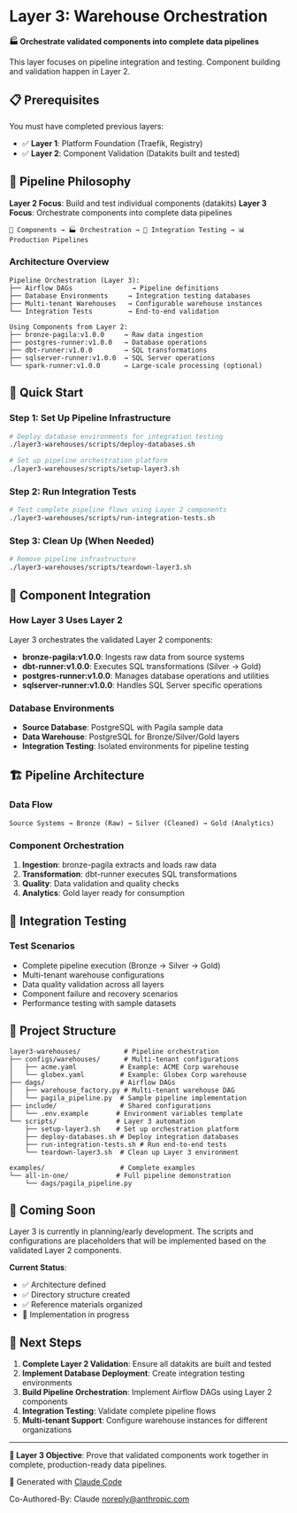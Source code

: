 # Layer 3: Warehouse Orchestration

**🏭 Orchestrate validated components into complete data pipelines**

This layer focuses on pipeline integration and testing. Component building and validation happen in Layer 2.

## 📋 Prerequisites

You must have completed previous layers:
- ✅ **Layer 1**: Platform Foundation (Traefik, Registry)
- ✅ **Layer 2**: Component Validation (Datakits built and tested)

## 🎯 Pipeline Philosophy

**Layer 2 Focus**: Build and test individual components (datakits)
**Layer 3 Focus**: Orchestrate components into complete data pipelines

```
🔨 Components → 🏭 Orchestration → 🧪 Integration Testing → 📊 Production Pipelines
```

### Architecture Overview
```
Pipeline Orchestration (Layer 3):
├── Airflow DAGs               → Pipeline definitions
├── Database Environments     → Integration testing databases
├── Multi-tenant Warehouses   → Configurable warehouse instances
└── Integration Tests         → End-to-end validation

Using Components from Layer 2:
├── bronze-pagila:v1.0.0     → Raw data ingestion
├── postgres-runner:v1.0.0   → Database operations
├── dbt-runner:v1.0.0        → SQL transformations
├── sqlserver-runner:v1.0.0  → SQL Server operations
└── spark-runner:v1.0.0      → Large-scale processing (optional)
```

## 🚀 Quick Start

### Step 1: Set Up Pipeline Infrastructure
```bash
# Deploy database environments for integration testing
./layer3-warehouses/scripts/deploy-databases.sh

# Set up pipeline orchestration platform
./layer3-warehouses/scripts/setup-layer3.sh
```

### Step 2: Run Integration Tests
```bash
# Test complete pipeline flows using Layer 2 components
./layer3-warehouses/scripts/run-integration-tests.sh
```

### Step 3: Clean Up (When Needed)
```bash
# Remove pipeline infrastructure
./layer3-warehouses/scripts/teardown-layer3.sh
```

## 🔧 Component Integration

### How Layer 3 Uses Layer 2
Layer 3 orchestrates the validated Layer 2 components:

- **bronze-pagila:v1.0.0**: Ingests raw data from source systems
- **dbt-runner:v1.0.0**: Executes SQL transformations (Silver → Gold)
- **postgres-runner:v1.0.0**: Manages database operations and utilities
- **sqlserver-runner:v1.0.0**: Handles SQL Server specific operations

### Database Environments
- **Source Database**: PostgreSQL with Pagila sample data
- **Data Warehouse**: PostgreSQL for Bronze/Silver/Gold layers
- **Integration Testing**: Isolated environments for pipeline testing

## 🏗️ Pipeline Architecture

### Data Flow
```
Source Systems → Bronze (Raw) → Silver (Cleaned) → Gold (Analytics)
```

### Component Orchestration
1. **Ingestion**: bronze-pagila extracts and loads raw data
2. **Transformation**: dbt-runner executes SQL transformations
3. **Quality**: Data validation and quality checks
4. **Analytics**: Gold layer ready for consumption

## 🧪 Integration Testing

### Test Scenarios
- Complete pipeline execution (Bronze → Silver → Gold)
- Multi-tenant warehouse configurations
- Data quality validation across all layers
- Component failure and recovery scenarios
- Performance testing with sample datasets

## 📁 Project Structure

```
layer3-warehouses/           # Pipeline orchestration
├── configs/warehouses/      # Multi-tenant configurations
│   ├── acme.yaml           # Example: ACME Corp warehouse
│   └── globex.yaml         # Example: Globex Corp warehouse
├── dags/                   # Airflow DAGs
│   ├── warehouse_factory.py # Multi-tenant warehouse DAG
│   └── pagila_pipeline.py  # Sample pipeline implementation
├── include/                # Shared configurations
│   └── .env.example       # Environment variables template
└── scripts/               # Layer 3 automation
    ├── setup-layer3.sh    # Set up orchestration platform
    ├── deploy-databases.sh # Deploy integration databases
    ├── run-integration-tests.sh # Run end-to-end tests
    └── teardown-layer3.sh  # Clean up Layer 3 environment

examples/                   # Complete examples
└── all-in-one/            # Full pipeline demonstration
    └── dags/pagila_pipeline.py
```

## 🚨 Coming Soon

Layer 3 is currently in planning/early development. The scripts and configurations are placeholders that will be implemented based on the validated Layer 2 components.

**Current Status**:
- ✅ Architecture defined
- ✅ Directory structure created
- ✅ Reference materials organized
- 🚧 Implementation in progress

## 🚀 Next Steps

1. **Complete Layer 2 Validation**: Ensure all datakits are built and tested
2. **Implement Database Deployment**: Create integration testing environments
3. **Build Pipeline Orchestration**: Implement Airflow DAGs using Layer 2 components
4. **Integration Testing**: Validate complete pipeline flows
5. **Multi-tenant Support**: Configure warehouse instances for different organizations

---

**🎯 Layer 3 Objective**: Prove that validated components work together in complete, production-ready data pipelines.

🤖 Generated with [Claude Code](https://claude.ai/code)

Co-Authored-By: Claude <noreply@anthropic.com>
